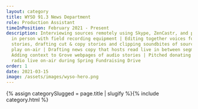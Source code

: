 ```yaml
---
layout: category
title: WYSO 91.3 News Department
role: Production Assistant
timeInPosition: February 2021 - Present
description: Interviewing sources remotely using Skype, ZenCastr, and phone and
  in person with field recording equipment | Editing together voices for vox pop
  stories, drafting cut & copy stories and clipping soundbites of sources to
  play on-air | Drafting news copy that hosts read live in between segments |
  Adding context to Grove webpages of audio stories | Pitched donating to public
  radio live on-air during Spring Fundraising Drive
order: 1
date: 2021-03-15
image: /assets/images/wyso-hero.png
---
```

{% assign categorySlugged = page.title | slugify %}{% include category.html %}